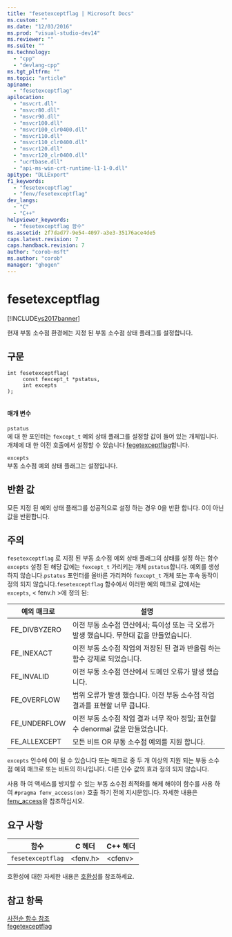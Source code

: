 ```yaml
---
title: "fesetexceptflag | Microsoft Docs"
ms.custom: ""
ms.date: "12/03/2016"
ms.prod: "visual-studio-dev14"
ms.reviewer: ""
ms.suite: ""
ms.technology: 
  - "cpp"
  - "devlang-cpp"
ms.tgt_pltfrm: ""
ms.topic: "article"
apiname: 
  - "fesetexceptflag"
apilocation: 
  - "msvcrt.dll"
  - "msvcr80.dll"
  - "msvcr90.dll"
  - "msvcr100.dll"
  - "msvcr100_clr0400.dll"
  - "msvcr110.dll"
  - "msvcr110_clr0400.dll"
  - "msvcr120.dll"
  - "msvcr120_clr0400.dll"
  - "ucrtbase.dll"
  - "api-ms-win-crt-runtime-l1-1-0.dll"
apitype: "DLLExport"
f1_keywords: 
  - "fesetexceptflag"
  - "fenv/fesetexceptflag"
dev_langs: 
  - "C"
  - "C++"
helpviewer_keywords: 
  - "fesetexceptflag 함수"
ms.assetid: 2f7dad77-9e54-4097-a3e3-35176ace4de5
caps.latest.revision: 7
caps.handback.revision: 7
author: "corob-msft"
ms.author: "corob"
manager: "ghogen"
---
```

# fesetexceptflag
[!INCLUDE[vs2017banner](../../assembler/inline/includes/vs2017banner.md)]

현재 부동 소수점 환경에는 지정 된 부동 소수점 상태 플래그를 설정합니다.  
  
## 구문  
  
```  
int fesetexceptflag(  
     const fexcept_t *pstatus,  
     int excepts  
);  
  
```  
  
#### 매개 변수  
 `pstatus`  
 에 대 한 포인터는  `fexcept_t` 예외 상태 플래그를 설정할 값이 들어 있는 개체입니다. 개체에 대 한 이전 호출에서 설정할 수 있습니다 [fegetexceptflag](../Topic/fegetexceptflag1.md)합니다.  
  
 `excepts`  
 부동 소수점 예외 상태 플래그는 설정입니다.  
  
## 반환 값  
 모든 지정 된 예외 상태 플래그를 성공적으로 설정 하는 경우 0을 반환 합니다. 0이 아닌 값을 반환합니다.  
  
## 주의  
 `fesetexceptflag` 로 지정 된 부동 소수점 예외 상태 플래그의 상태를 설정 하는 함수 `excepts` 설정 된 해당 값에는 `fexcept_t` 가리키는 개체 `pstatus`합니다.  예외를 생성 하지 않습니다.`pstatus` 포인터를 올바른 가리켜야 `fexcept_t` 개체 또는 후속 동작이 정의 되지 않습니다.`fesetexceptflag` 함수에서 이러한 예외 매크로 값에서는 `excepts`, \< fenv.h \>에 정의 된:  
  
|예외 매크로|설명|  
|------------|--------|  
|FE\_DIVBYZERO|이전 부동 소수점 연산에서; 특이성 또는 극 오류가 발생 했습니다. 무한대 값을 만들었습니다.|  
|FE\_INEXACT|이전 부동 소수점 작업의 저장된 된 결과 반올림 하는 함수 강제로 되었습니다.|  
|FE\_INVALID|이전 부동 소수점 연산에서 도메인 오류가 발생 했습니다.|  
|FE\_OVERFLOW|범위 오류가 발생 했습니다. 이전 부동 소수점 작업 결과를 표현할 너무 큽니다.|  
|FE\_UNDERFLOW|이전 부동 소수점 작업 결과 너무 작아 정밀; 표현할 수 denormal 값을 만들었습니다.|  
|FE\_ALLEXCEPT|모든 비트 OR 부동 소수점 예외를 지원 합니다.|  
  
 `excepts` 인수에 0이 될 수 있습니다 또는 매크로 중 두 개 이상의 지원 되는 부동 소수점 예외 매크로 또는 비트의 하나입니다. 다른 인수 값의 효과 정의 되지 않습니다.  
  
 사용 하 여 액세스를 방지할 수 있는 부동 소수점 최적화를 해제 해야이 함수를 사용 하 여 `#pragma fenv_access(on)` 호출 하기 전에 지시문입니다. 자세한 내용은 [fenv\_access](../../preprocessor/fenv-access.md)을 참조하십시오.  
  
## 요구 사항  
  
|함수|C 헤더|C\+\+ 헤더|  
|--------|----------|--------------|  
|`fesetexceptflag`|\<fenv.h\>|\<cfenv\>|  
  
 호환성에 대한 자세한 내용은 [호환성](../../c-runtime-library/compatibility.md)를 참조하세요.  
  
## 참고 항목  
 [사전순 함수 참조](../../c-runtime-library/reference/crt-alphabetical-function-reference.md)   
 [fegetexceptflag](../../c-runtime-library/reference/fegetexceptflag2.md)